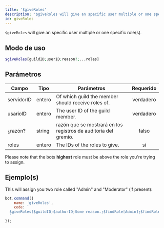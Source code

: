 ```yaml
---
title: '$giveRoles'
description: '$giveRoles will give an specific user multiple or one specific role(s).'
id: giveRoles
---
```


`$giveRoles` will give an specific user multiple or one specific role(s).

## Modo de uso

```php
$giveRoles[guildID;userID;reason?;...roles]
```

## Parámetros

| Campo      | Tipo   | Parámetros                                                      | Requerido |
| ---------- | ------ | --------------------------------------------------------------- |:---------:|
| servidorID | entero | Of which guild the member should receive roles of.              | verdadero |
| usarioID   | entero | The user ID of the guild member.                                | verdadero |
| ¿razón?    | string | razón que se mostrará en los registros de auditoría del gremio. |   falso   |
| roles      | entero | The IDs of the roles to give.                                   |    sí     |

Please note that the bots **highest** role must be above the role you're trying to assign.

## Ejemplo(s)

This will assign you two role called "Admin" and "Moderator" (if present):

```javascript
bot.command({
    name: 'giveRoles',
    code: `
  $giveRoles[$guildID;$authorID;Some reason.;$findRole[Admin];$findRole[Moderator]]
  `
});
```